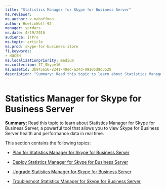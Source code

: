 ```yaml
---
title: "Statistics Manager for Skype for Business Server"
ms.reviewer: 
ms.author: v-mahoffman
author: HowlinWolf-92
manager: serdars
ms.date: 4/19/2016
audience: ITPro
ms.topic: article
ms.prod: skype-for-business-itpro
f1.keywords:
- NOCSH
ms.localizationpriority: medium
ms.collection: IT_Skype16
ms.assetid: 3b945656-8241-40ed-a34d-0910bd9d3529
description: "Summary: Read this topic to learn about Statistics Manager for Skype for Business Server, a powerful tool that allows you to view Skype for Business Server health and performance data in real time."
---
```


# Statistics Manager for Skype for Business Server
 
**Summary:** Read this topic to learn about Statistics Manager for Skype for Business Server, a powerful tool that allows you to view Skype for Business Server health and performance data in real time.
  
This section contains the following topics:
  
- [Plan for Statistics Manager for Skype for Business Server](plan.md)
    
- [Deploy Statistics Manager for Skype for Business Server](deploy.md)
    
- [Upgrade Statistics Manager for Skype for Business Server](upgrade.md)
    
- [Troubleshoot Statistics Manager for Skype for Business Server](troubleshoot.md)
    

